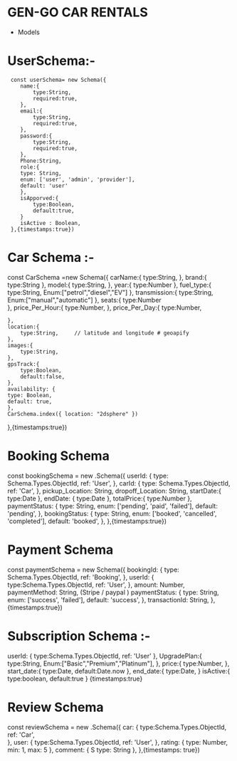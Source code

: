 
  
# GEN-GO CAR RENTALS 

* Models  

# UserSchema:-

     const userSchema= new Schema({
        name:{
            type:String,
            required:true,
        },
        email:{
            type:String,
            required:true,
        },
        password:{
            type:String,
            required:true,
        },
        Phone:String,
        role:{
        type: String,
        enum: ['user', 'admin', 'provider'],
        default: 'user'
        },
        isApporved:{
            type:Boolean,
            default:true,
        }
        isActive : Boolean,
     },{timestamps:true})


# Car Schema :- 
 const CarSchema =new Schema({
    carName:{
        type:String,
    },
    brand:{
        type:String
    },
    model:{
        type:String,
    },
    year:{
        type:Number
    },
    fuel_type:{
        type:String,
        Enum:["petrol","diesel","EV"]
    },
    transmission:{
        type:String,
        Enum:["manual","automatic"]
    },
    seats:{
        type:Number  
    },
    price_Per_Hour:{
        type:Number,
    },
     price_Per_Day:{
        type:Number,
        
    },
    location:{
        type:String,     // latitude and longitude # geoapify 
    },
    images:{
        type:String,    
    },
    gpsTrack:{
        type:Boolean,
        default:false,
    },
    availability: {
    type: Boolean,
    default: true,
    },
    CarSchema.index({ location: "2dsphere" }) 
   
 },{timestamps:true})

 # Booking Schema 
 const bookingSchema = new .Schema({
  userId: {
    type: Schema.Types.ObjectId,
    ref: 'User',
  },
  carId: {
    type: Schema.Types.ObjectId,
    ref: 'Car',
  },
  pickup_Location: String,
  dropoff_Location: String,
  startDate:{
    type:Date
  },
  endDate: { 
    type:Date
    },
  totalPrice:{
    type:Number
  },
  paymentStatus: {
    type: String,
    enum: ['pending', 'paid', 'failed'],
    default: 'pending',
  },
  bookingStatus: {
    type: String,
    enum: ['booked', 'cancelled', 'completed'],
    default: 'booked',
  },
 },{timestamps:true})


 # Payment Schema 
 const paymentSchema = new Schema({
  bookingId: {
    type: Schema.Types.ObjectId,
    ref: 'Booking',
  },
  userId: {
    type:Schema.Types.ObjectId,
    ref: 'User',
  },
  amount: Number,
  paymentMethod: String,         (Stripe / paypal )
  paymentStatus: {
     type: String,
     enum: ['success', 'failed'],
     default: 'success',
   },
  transactionId: String,
 },{timestamps:true})



 # Subscription Schema :-
  userId: {
    type:Schema.Types.ObjectId,
    ref: 'User'
    },
    UpgradePlan:{
        type:String,
        Enum:["Basic","Premium","Platinum"],
    },
    price:{
        type:Number,
    },
    start_date:{
        type:Date,
        default:Date.now
    },
    end_date:{
        type:Date,
    }
    isActive:{
        type:boolean,
        default:true
    }
    {timestamps:true}


 # Review Schema 
 const reviewSchema = new .Schema({
  car: { 
    type:Schema.Types.ObjectId, 
    ref: 'Car',  
  },
  user: { 
    type:Schema.Types.ObjectId, 
    ref: 'User', 
  },
  rating: { 
    type: Number,
    min: 1, 
    max: 5
 },
  comment: { S
    type: String 
    },
},{timestamps: true})







